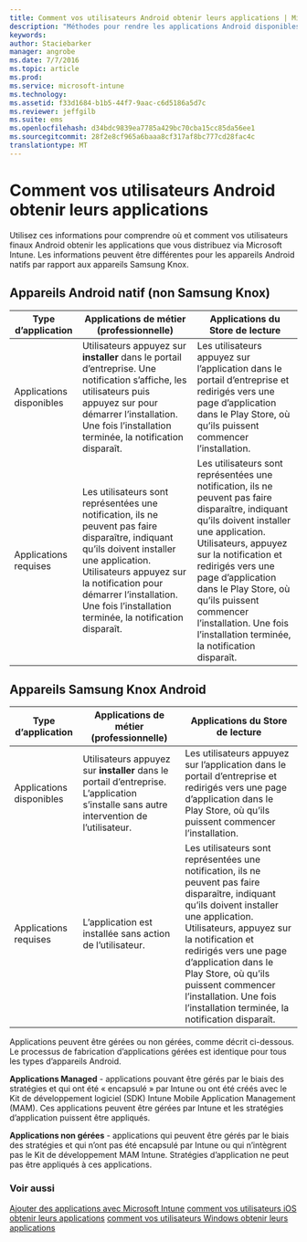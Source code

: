 ```yaml
---
title: Comment vos utilisateurs Android obtenir leurs applications | Microsoft Intune
description: "Méthodes pour rendre les applications Android disponibles aux utilisateurs finaux"
keywords: 
author: Staciebarker
manager: angrobe
ms.date: 7/7/2016
ms.topic: article
ms.prod: 
ms.service: microsoft-intune
ms.technology: 
ms.assetid: f33d1684-b1b5-44f7-9aac-c6d5186a5d7c
ms.reviewer: jeffgilb
ms.suite: ems
ms.openlocfilehash: d34bdc9839ea7785a429bc70cba15cc85da56ee1
ms.sourcegitcommit: 28f2e8cf965a6baaa8cf317af8bc777cd28fac4c
translationtype: MT
---
```

# Comment vos utilisateurs Android obtenir leurs applications
Utilisez ces informations pour comprendre où et comment vos utilisateurs finaux Android obtenir les applications que vous distribuez via Microsoft Intune. Les informations peuvent être différentes pour les appareils Android natifs par rapport aux appareils Samsung Knox.

## Appareils Android natif (non Samsung Knox)

| Type d’application | Applications de métier (professionnelle) | Applications du Store de lecture  |
| ------------- |-------------| -----|
| Applications disponibles      | Utilisateurs appuyez sur **installer** dans le portail d’entreprise. Une notification s’affiche, les utilisateurs puis appuyez sur pour démarrer l’installation. Une fois l’installation terminée, la notification disparaît. | Les utilisateurs appuyez sur l’application dans le portail d’entreprise et redirigés vers une page d’application dans le Play Store, où qu’ils puissent commencer l’installation.|
| Applications requises      | Les utilisateurs sont représentées une notification, ils ne peuvent pas faire disparaître, indiquant qu’ils doivent installer une application. Utilisateurs appuyez sur la notification pour démarrer l’installation. Une fois l’installation terminée, la notification disparaît.    | Les utilisateurs sont représentées une notification, ils ne peuvent pas faire disparaître, indiquant qu’ils doivent installer une application. Utilisateurs, appuyez sur la notification et redirigés vers une page d’application dans le Play Store, où qu’ils puissent commencer l’installation. Une fois l’installation terminée, la notification disparaît. |

## Appareils Samsung Knox Android

| Type d’application | Applications de métier (professionnelle) | Applications du Store de lecture  |
| ------------- |-------------| -----|
| Applications disponibles      | Utilisateurs appuyez sur **installer** dans le portail d’entreprise. L’application s’installe sans autre intervention de l’utilisateur. | Les utilisateurs appuyez sur l’application dans le portail d’entreprise et redirigés vers une page d’application dans le Play Store, où qu’ils puissent commencer l’installation.|
| Applications requises      | L’application est installée sans action de l’utilisateur.    | Les utilisateurs sont représentées une notification, ils ne peuvent pas faire disparaître, indiquant qu’ils doivent installer une application. Utilisateurs, appuyez sur la notification et redirigés vers une page d’application dans le Play Store, où qu’ils puissent commencer l’installation. Une fois l’installation terminée, la notification disparaît. |

Applications peuvent être gérées ou non gérées, comme décrit ci-dessous. Le processus de fabrication d’applications gérées est identique pour tous les types d’appareils Android.

**Applications Managed** - applications pouvant être gérés par le biais des stratégies et qui ont été « encapsulé » par Intune ou ont été créés avec le Kit de développement logiciel (SDK) Intune Mobile Application Management (MAM). Ces applications peuvent être gérées par Intune et les stratégies d’application puissent être appliqués.

**Applications non gérées** - applications qui peuvent être gérés par le biais des stratégies et qui n’ont pas été encapsulé par Intune ou qui n’intègrent pas le Kit de développement MAM Intune. Stratégies d’application ne peut pas être appliqués à ces applications.

### Voir aussi
[Ajouter des applications avec Microsoft Intune](/intune/deploy-use/add-apps)
[comment vos utilisateurs iOS obtenir leurs applications](how-your-ios-users-get-their-apps.md)
[comment vos utilisateurs Windows obtenir leurs applications](how-your-windows-users-get-their-apps.md)
